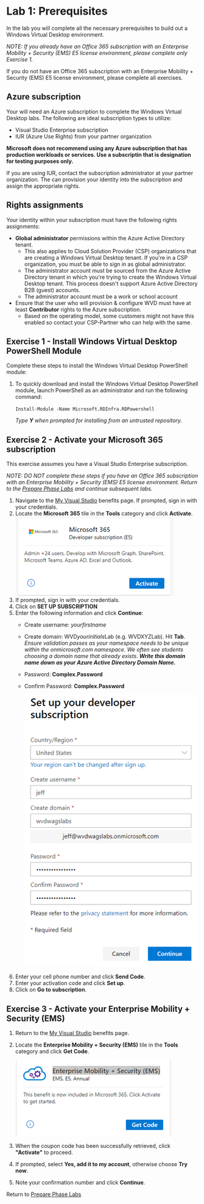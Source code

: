 # Lab 1: Prerequisites

In the lab you will complete all the necessary prerequisites to build out a Windows Virtual Desktop environment.

*NOTE: If you already have an Office 365 subscription with an Enterprise Mobility + Security (EMS) E5 license environment, please complete only Exercise 1.*

If you do not have an Office 365 subscription with an Enterprise Mobility + Security (EMS) E5 license environment, please complete all exercises.

## Azure subscription

Your will need an Azure subscription to complete the Windows Virtual Desktop labs.  The following are ideal subscription types to utilize:

* Visual Studio Enterprise subscription
* IUR (Azure Use Rights) from your partner organization

**Microsoft does not recommend using any Azure subscription that has production workloads or services.  Use a subscriptin that is designation for testing purposes only.**

If you are using IUR, contact the subscription administrator at your partner organization.  The can provision your identity into the subscription and assign the appropriate rights.

## Rights assignments

Your identity within your subscription must have the following rights assignments:

* **Global administrator** permissions within the Azure Active Directory tenant.
  * This also applies to Cloud Solution Provider (CSP) organizations that are creating a Windows Virtual Desktop tenant. If you're in a CSP organization, you must be able to sign in as global administrator.
  * The administrator account must be sourced from the Azure Active Directory tenant in which you're trying to create the Windows Virtual Desktop tenant. This process doesn't support Azure Active Directory B2B (guest) accounts.
  * The administrator account must be a work or school account
* Ensure that the user who will provision & configure WVD must have at least **Contributor** rights to the Azure subscription.
  * Based on the operating model, some customers might not have this enabled so contact your CSP-Partner who can help with the same.

## Exercise 1 - Install Windows Virtual Desktop PowerShell Module

Complete these steps to install the Windows Virtual Desktop PowerShell module:

1. To quickly download and install the Windows Virtual Desktop PowerShell module, launch PowerShell as an administrator and run the following command:

    `Install-Module -Name Microsoft.RDInfra.RDPowershell`

    *Type **Y** when prompted for installing from an untrusted repository.*

## Exercise 2 - Activate your Microsoft 365 subscription

This exercise assumes you have a Visual Studio Enterprise subscription.  

*NOTE: DO NOT complete these steps if you have an Office 365 subscription with an Enterprise Mobility + Security (EMS) E5 license environment.  Return to the [Prepare Phase Labs](prepare.md) and continue subsequent labs.*

1. Navigate to the [My Visual Studio](https://my.visualstudio.com) benefits page. If prompted, sign in with your credentials.
2. Locate the **Microsoft 365** tile in the **Tools** category and click **Activate**.  
![M365Activate](../attachments/M365Activate.PNG)
3. If prompted, sign in with your credentials.
4. Click on **SET UP SUBSCRIPTION**
5. Enter the following information and click **Continue**:
    * Create username: *yourfirstname*
    * Create domain: WVD*yourinitials*Lab (e.g. WVDXYZLab).  Hit **Tab**.
        *Ensure validation passes as your namespace needs to be unique within the onmicrosoft.com namespace.  We often see students choosing a domain name that already exists.*
        ***Write this domain name down as your Azure Active Directory Domain Name.***
    * Password: **Complex.Password**
    * Confirm Password: **Complex.Password**

        ![M365Activate](../attachments/M365Setup.PNG)
6. Enter your cell phone number and click **Send Code**.
7. Enter your activation code and click **Set up**.
8. Click on **Go to subscription**.

## Exercise 3 - Activate your Enterprise Mobility + Security (EMS)

1. Return to the [My Visual Studio](https://my.visualstudio.com) benefits page.
2. Locate the **Enterprise Mobility + Security (EMS)** tile in the **Tools** category and click **Get Code**.

    ![EMSActivate](../attachments/EMSActivate.PNG)

3. When the coupon code has been successfully retrieved, click **"Activate"** to proceed.
4. If prompted, select **Yes, add it to my account**, otherwise choose **Try now**.
5. Note your confirmation number and click **Continue**.

Return to [Prepare Phase Labs](prepare.md)
